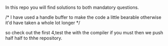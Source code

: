 In this repo you will find solutions to both mandatory questions.

/* I have used a handle buffer to make the code a little bearable otherwise it'd have taken a whole lot longer */

so check out the first 4,test the with the compiler if you must then we push half half to thhe repository.
